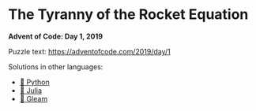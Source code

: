 # The Tyranny of the Rocket Equation

**Advent of Code: Day 1, 2019**

Puzzle text: <https://adventofcode.com/2019/day/1>

Solutions in other languages:

- [🐍 Python](../../../../python/2019/01_the_tyranny_of_the_rocket_equation)
- [🍡 Julia](../../../../julia/2019/01_the_tyranny_of_the_rocket_equation)
- [🌠 Gleam](../../../../gleam/aoc/src/aoc_2019/README_day_1.md)
